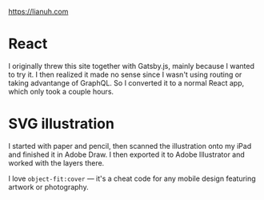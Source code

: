 https://lianuh.com

# React
I originally threw this site together with Gatsby.js, mainly because I wanted to try it. I then realized it made no sense since I wasn't using routing or taking advantange of GraphQL. So I converted it to a normal React app, which only took a couple hours.

# SVG illustration
I started with paper and pencil, then scanned the illustration onto my iPad and finished it in Adobe Draw. I then exported it to Adobe Illustrator and worked with the layers there. 

I love ```object-fit:cover``` — it's a cheat code for any mobile design featuring artwork or photography. 

